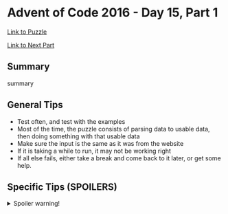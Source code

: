 # Advent of Code 2016 - Day 15, Part 1

[Link to Puzzle](https://adventofcode.com/2016/day/15)

[Link to Next Part](https://github.com/CodingAP/unofficial-aoc-syllabus/blob/main/years/2016/day15/part2.md)

## Summary
summary

## General Tips
- Test often, and test with the examples
- Most of the time, the puzzle consists of parsing data to usable data, then doing something with that usable data
- Make sure the input is the same as it was from the website
- If it is taking a while to run, it may not be working right
- If all else fails, either take a break and come back to it later, or get some help.

## Specific Tips (SPOILERS)
<details> <summary>Spoiler warning!</summary>

specific tips

</details>